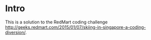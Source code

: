 # Intro

This is a solution to the RedMart coding challenge http://geeks.redmart.com/2015/01/07/skiing-in-singapore-a-coding-diversion/.
